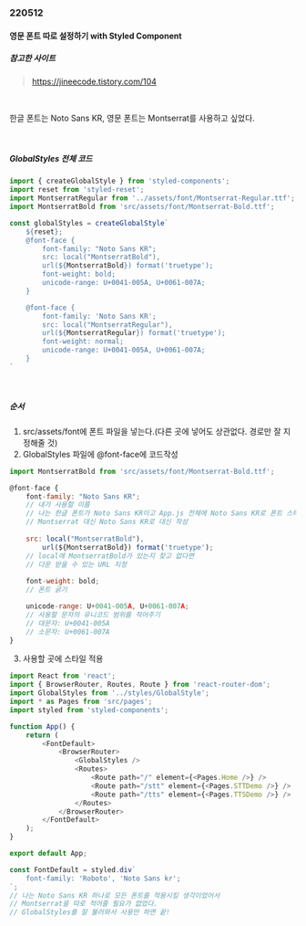 ### 220512

#### 영문 폰트 따로 설정하기 with Styled Component

##### 참고한 사이트

> https://jineecode.tistory.com/104

<br>

한글 폰트는 Noto Sans KR, 영문 폰트는 Montserrat를 사용하고 싶었다.

<br>

##### GlobalStyles 전체 코드

```javascript
import { createGlobalStyle } from 'styled-components';
import reset from 'styled-reset';
import MontserratRegular from '../assets/font/Montserrat-Regular.ttf';
import MontserratBold from 'src/assets/font/Montserrat-Bold.ttf';

const globalStyles = createGlobalStyle`
    ${reset};
	@font-face {
		font-family: "Noto Sans KR";
		src: local("MontserratBold"),
		url(${MontserratBold}) format('truetype');
		font-weight: bold;
		unicode-range: U+0041-005A, U+0061-007A;
	}

	@font-face {
		font-family: 'Noto Sans KR';
		src: local("MontserratRegular"),
		url(${MontserratRegular}) format('truetype');
		font-weight: normal;
		unicode-range: U+0041-005A, U+0061-007A;
	}
`
```

<br>

##### 순서

1. src/assets/font에 폰트 파일을 넣는다.(다른 곳에 넣어도 상관없다. 경로만 잘 지정해줄 것)
2. GlobalStyles 파일에 @font-face에 코드작성

```javascript
import MontserratBold from 'src/assets/font/Montserrat-Bold.ttf';

@font-face {
    font-family: "Noto Sans KR";
    // 내가 사용할 이름
    // 나는 한글 폰트가 Noto Sans KR이고 App.js 전체에 Noto Sans KR로 폰트 스타일을 줄 예정이었으므로
    // Montserrat 대신 Noto Sans KR로 대신 작성
    
    src: local("MontserratBold"),
        url(${MontserratBold}) format('truetype');
	// local에 MontserratBold가 있는지 찾고 없다면
	// 다운 받을 수 있는 URL 지정
	
	font-weight: bold;
	// 폰트 굵기

	unicode-range: U+0041-005A, U+0061-007A;
	// 사용할 문자의 유니코드 범위를 적어주기
	// 대문자: U+0041-005A
	// 소문자: U+0061-007A
}
```

3. 사용할 곳에 스타일 적용

```javascript
import React from 'react';
import { BrowserRouter, Routes, Route } from 'react-router-dom';
import GlobalStyles from '../styles/GlobalStyle';
import * as Pages from 'src/pages';
import styled from 'styled-components';

function App() {
	return (
		<FontDefault>
			<BrowserRouter>
				<GlobalStyles />
				<Routes>
					<Route path="/" element={<Pages.Home />} />
					<Route path="/stt" element={<Pages.STTDemo />} />
					<Route path="/tts" element={<Pages.TTSDemo />} />
				</Routes>
			</BrowserRouter>
		</FontDefault>
	);
}

export default App;

const FontDefault = styled.div`
	font-family: 'Roboto', 'Noto Sans kr';
`;
// 나는 Noto Sans KR 하나로 모든 폰트를 적용시킬 생각이었어서
// Montserrat을 따로 적어줄 필요가 없었다.
// GlobalStyles를 잘 불러와서 사용만 하면 끝!
```

